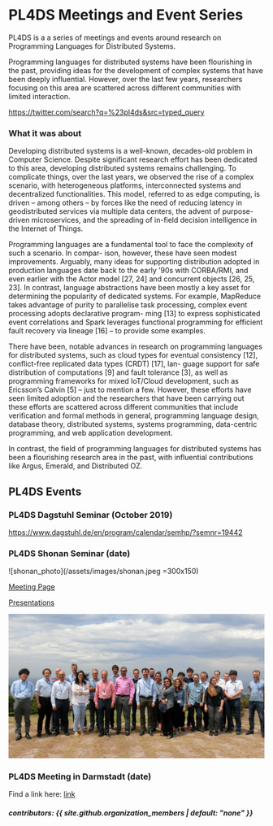 # PL4DS Meetings and Event Series

PL4DS is a a series of meetings and events around research on Programming Languages for Distributed Systems.

Programming languages for distributed systems have been flourishing in the past, providing ideas for the development of complex systems that have been deeply influential. However, over the last few years, researchers focusing on this area are scattered across different communities with limited interaction.

https://twitter.com/search?q=%23pl4ds&src=typed_query


### What it was about


Developing distributed systems is a well-known, decades-old problem in Computer Science. Despite significant research effort has been dedicated to this area, developing distributed systems remains challenging. To complicate things, over the last years, we observed the rise of a complex scenario, with heterogeneous platforms, interconnected systems and decentralized functionalities. This model, referred to as edge computing, is driven – among others – by forces like the need of reducing latency in geodistributed services via multiple data centers, the advent of purpose- driven microservices, and the spreading of in-field decision intelligence in the Internet of Things.

Programming languages are a fundamental tool to face the complexity of such a scenario. In compar- ison, however, these have seen modest improvements. Arguably, many ideas for supporting distribution adopted in production languages date back to the early ’90s with CORBA/RMI, and even earlier with the Actor model [27, 24] and concurrent objects [26, 25, 23]. In contrast, language abstractions have been mostly a key asset for determining the popularity of dedicated systems. For example, MapReduce takes advantage of purity to parallelise task processing, complex event processing adopts declarative program- ming [13] to express sophisticated event correlations and Spark leverages functional programming for efficient fault recovery via lineage [16] – to provide some examples.

There have been, notable advances in research on programming languages for distributed systems, such as cloud types for eventual consistency [12], conflict-free replicated data types (CRDT) [17], lan- guage support for safe distribution of computations [9] and fault tolerance [3], as well as programming frameworks for mixed IoT/Cloud development, such as Ericsson’s Calvin [5] – just to mention a few. However, these efforts have seen limited adoption and the researchers that have been carrying out these efforts are scattered across different communities that include verification and formal methods in general, programming language design, database theory, distributed systems, systems programming, data-centric programming, and web application development.

In contrast, the field of programming languages for distributed systems has been a flourishing research area in the past, with influential contributions like Argus, Emerald, and Distributed OZ.

## PL4DS Events

### PL4DS Dagstuhl Seminar (October 2019)

https://www.dagstuhl.de/en/program/calendar/semhp/?semnr=19442

### PL4DS Shonan Seminar (date)

![shonan_photo](/assets/images/shonan.jpeg =300x150)

[Meeting Page](https://shonan.nii.ac.jp/seminars/149/)

[Presentations](https://github.com/pl4ds/Shonan-2019/blob/master/Pages/shonan.md)

![group_photo](/assets/images/group_photo.jpg)


### PL4DS Meeting in Darmstadt (date)



Find a link here: [link](https://drive.google.com/drive/folders/1iwa_n9b31ObNDKv1kdaQ9Gp44dNZHcE1)
 
<div>
  <!-- we can use raw html inside -->
  <h5> contributors: {{ site.github.organization_members | default: "none" }} </h5>
</div>
